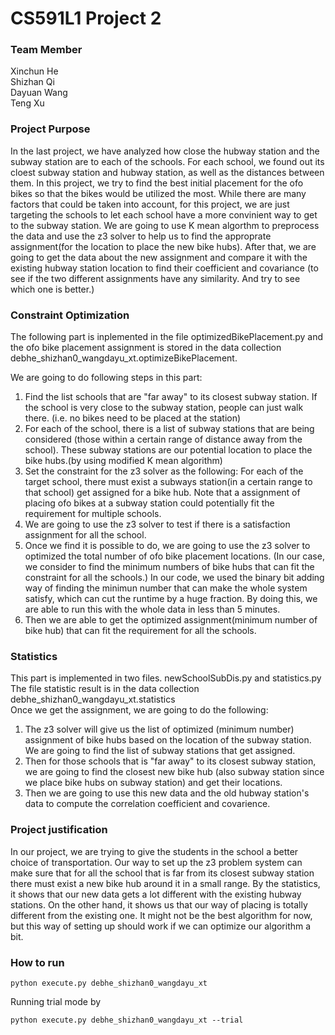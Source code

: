 # CS591L1 Project 2 

### Team Member 

Xinchun He\
Shizhan Qi\
Dayuan Wang\
Teng Xu 

### Project Purpose 

In the last project, we have analyzed how close the hubway 
station and the subway station are to each of the schools. For each school, 
we found out its cloest subway station and hubway station, as well as the distances between them. 
In this project, we try to find the best initial placement for the ofo bikes so that the bikes would be utilized the most. 
While there are many factors that could be taken into account, for this project, 
we are just targeting the schools to let each school have a more convinient way to get to the subway station. 
We are going to use K mean algorthm to preprocess the data and use the
z3 solver to help us to find the approprate assignment(for the location to
place the new bike hubs). After that, we are going to get the data about
the new assignment and compare it with the existing hubway station location
to find their coefficient and covariance (to see if the two different assignments
have any similarity. And try to see which one is better.)
 

### Constraint Optimization

The following part is inplemented in the file optimizedBikePlacement.py and the ofo bike placement assignment is 
stored in the data collection debhe_shizhan0_wangdayu_xt.optimizeBikePlacement.

We are going to do following steps in this part: 
1. Find the list schools that are "far away" to its closest subway station. If the school is very close to the subway
station, people can just walk there. (i.e. no bikes need to be placed at the station)
2. For each of the school, there is a list of subway stations that are being considered (those within a certain range of distance away
from the school). These subway stations are our potential location to place the bike hubs.(by using modified K mean algorithm)  
3. Set the constraint for the z3 solver as the following: 
For each of the target school, there must exist a subways station(in a certain range to that school) 
get assigned for a bike hub. Note that a assignment of placing ofo bikes at a subway station could potentially fit the requirement
for multiple schools. 
4. We are going to use the z3 solver to test if there is a satisfaction assignment for all the school. 
5. Once we find it is possible to do, we are going to use the z3 solver to optimized the total number of ofo bike placement locations.
(In our case, we consider to find the minimum numbers of bike hubs that can fit the constraint for all the schools.)
In our code, we used the binary bit adding way of finding the minimun number that can make the whole system satisfy, which
can cut the runtime by a huge fraction. By doing this, we are able to run this with the whole data in less than 5 minutes.
6. Then we are able to get the optimized assignment(minimum number of bike hub) that can fit the requirement for all 
the schools.

### Statistics
This part is implemented in two files. newSchoolSubDis.py and statistics.py\
The file statistic result is in the data collection debhe_shizhan0_wangdayu_xt.statistics\
Once we get the assignment, we are going to do the following: 
1. The z3 solver will give us the list of optimized (minimum number) assignment of bike hubs based on the
location of the subway station. We are going to find the list of subway stations that get assigned.  
2. Then for those schools that is "far away" to its closest subway station, we are going to find the closest new bike 
hub (also subway station since we place bike hubs on subway station) and get their locations. 
3. Then we are going to use this new data and the old hubway station's data to compute the correlation coefficient and covarience. 

### Project justification
In our project, we are trying to give the students in the school a better choice of transportation. Our way to set up the z3 problem
system can make sure that for all the school that is far from its closest subway station there must exist a new bike hub around it 
in a small range. By the statistics, it shows that our new data gets a lot different with the existing hubway stations. On 
the other hand, it shows us that our way of placing is totally different from the existing one. It might not be the best
algorithm for now, but this way of setting up should work if we can optimize our algorithm a bit. 

### How to run 

```
python execute.py debhe_shizhan0_wangdayu_xt 
```

Running trial mode by
```
python execute.py debhe_shizhan0_wangdayu_xt --trial
```

